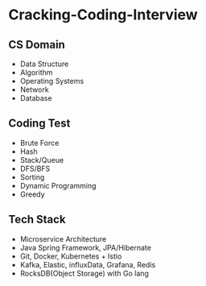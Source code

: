 # Cracking-Coding-Interview
## CS Domain
- Data Structure
- Algorithm
- Operating Systems
- Network
- Database

## Coding Test
- Brute Force
- Hash
- Stack/Queue
- DFS/BFS
- Sorting
- Dynamic Programming
- Greedy

## Tech Stack 
- Microservice Architecture
- Java Spring Framework, JPA/Hibernate
- Git, Docker, Kubernetes + Istio
- Kafka, Elastic, influxData, Grafana, Redis
- RocksDB(Object Storage) with Go lang